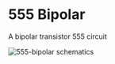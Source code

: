 # 555 Bipolar

A bipolar transistor 555 circuit

![555-bipolar schematics](https://github.com/labtroll/KiCad-Simulations/assets/3527219/9ef7e17f-93ea-4360-9445-42c99b8028b6)
